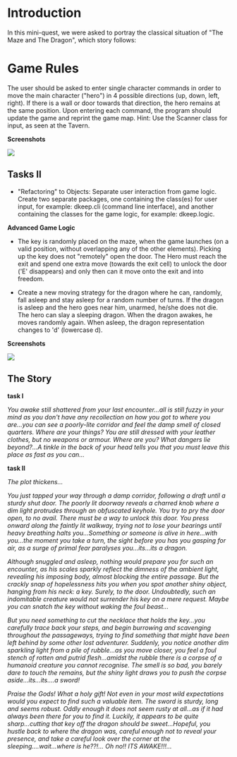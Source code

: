 # Introduction
In this mini-quest, we were asked to portray the classical situation of "The Maze and The Dragon", which story follows:

# Game Rules
The user should be asked to enter single character commands in order to move the main character ("hero") in 4 possible directions (up, down, left, right). If there is a wall or door towards that direction, the hero remains at the same position. Upon entering each command, the program should update the game and reprint the game map. Hint: Use the Scanner class for input, as seen at the Tavern.

**Screenshots**

<img src=https://github.com/bgarrido7/feup-lpro/blob/master/DungeonKeep/screenshot2.png>

## Tasks II

*  "Refactoring" to Objects: Separate user interaction from game logic. Create two separate packages, one containing the class(es) for user input, for example: dkeep.cli (command line interface), and another containing the classes for the game logic, for example: dkeep.logic.

**Advanced Game Logic**

* The key is randomly placed on the maze, when the game launches (on a valid position, without overlapping any of the other elements). Picking up the key does not "remotely" open the door. The Hero must reach the exit and spend one extra move (towards the exit cell) to unlock the door ('E' disappears) and only then can it move onto the exit and into freedom. 

* Create a new moving strategy for the dragon where he can, randomly, fall asleep and stay asleep for a random number of turns. If the dragon is asleep and the hero goes near him, unarmed, he/she does not die. The hero can slay a sleeping dragon. When the dragon awakes, he moves randomly again. When asleep, the dragon representation changes to 'd' (lowercase d).
 
 
**Screenshots**

<img src=https://github.com/bgarrido7/feup-lpro/blob/master/DungeonKeep/screenshot3.png>

## The Story

**task I** 

*You awake still shattered from your last encounter...all is still fuzzy in your mind as you don't have any recollection on how you got to where you are...you can see a poorly-lite corridor and feel the damp smell of closed quarters. Where are your things? You are still dressed with your leather clothes, but no weapons or armour. Where are you? What dangers lie beyond?...A tinkle in the back of your head tells you that you must leave this place as fast as you can...*

**task II**

*The plot thickens...*

*You just tapped your way through a damp corridor, following a draft until a sturdy shut door. The poorly lit doorway reveals a charred knob where a dim light protrudes through an obfuscated keyhole. You try to pry the door open, to no avail. There must be a way to unlock this door. You press onward along the faintly lit walkway, trying not to lose your bearings until heavy breathing halts you...Something or someone is alive in here...with you...the moment you take a turn, the sight before you has you gasping for air, as a surge of primal fear paralyses you...its...its a dragon.*

*Although snuggled and asleep, nothing would prepare you for such an encounter, as his scales sparkly reflect the dimness of the ambient light, revealing his imposing body, almost blocking the entire passage. But the crackly snap of hopelessness hits you when you spot another shiny object, hanging from his neck: a key. Surely, to the door. Undoubtedly, such an indomitable creature would not surrender his key on a mere request. Maybe you can snatch the key without waking the foul beast...*

*But you need something to cut the necklace that holds the key...you carefully trace back your steps, and begin burrowing and scavenging throughout the passageways, trying to find something that might have been left behind by some other lost adventurer. Suddenly, you notice another dim sparkling light from a pile of rubble...as you move closer, you feel a foul stench of rotten and putrid flesh...amidst the rubble there is a corpse of a humanoid creature you cannot recognise. The smell is so bad, you barely dare to touch the remains, but the shiny light draws you to push the corpse aside...its...its....a sword!*

*Praise the Gods! What a holy gift! Not even in your most wild expectations would you expect to find such a valuable item. The sword is sturdy, long and seems robust. Oddly enough it does not seem rusty at all...as if it had always been there for you to find it. Luckily, it appears to be quite sharp...cutting that key off the dragon should be sweet...Hopeful, you hustle back to where the dragon was, careful enough not to reveal your presence, and take a careful look over the corner at the sleeping....wait...where is he??!... Oh no!! ITS AWAKE!!!...*

